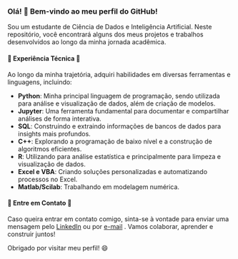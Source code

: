 ### Olá! 👋 Bem-vindo ao meu perfil do GitHub!

Sou um estudante de Ciência de Dados e Inteligência Artificial. Neste repositório, você encontrará alguns dos meus projetos e trabalhos desenvolvidos ao longo da minha jornada acadêmica.

#### 🌟 Experiência Técnica 🌟

Ao longo da minha trajetória, adquiri habilidades em diversas ferramentas e linguagens, incluindo:

- **Python**: Minha principal linguagem de programação, sendo utilizada para análise e visualização de dados, além de criação de modelos.
- **Jupyter**: Uma ferramenta fundamental para documentar e compartilhar análises de forma interativa.
- **SQL**: Construindo e extraindo informações de bancos de dados para insights mais profundos.
- **C++**: Explorando a programação de baixo nível e a construção de algoritmos eficientes.
- **R**: Utilizando para análise estatística e principalmente para limpeza e visualização de dados.
- **Excel e VBA**: Criando soluções personalizadas e automatizando processos no Excel.
- **Matlab/Scilab**: Trabalhando em modelagem numérica.


#### 🔗 Entre em Contato 🔗

Caso queira entrar em contato comigo, sinta-se à vontade para enviar uma mensagem pelo [LinkedIn](linkedin.com/in/lavínia-silva-dias-66821b283) ou por [e-mail](Lavinia.sdias@outlook.com) . Vamos colaborar, aprender e construir juntos!

Obrigado por visitar meu perfil! 😄

<!--
**LaviniaSD/LaviniaSD** is a ✨ _special_ ✨ repository because its `README.md` (this file) appears on your GitHub profile.

Here are some ideas to get you started:

- 🔭 I’m currently working on ...
- 🌱 I’m currently learning ...
- 👯 I’m looking to collaborate on ...
- 🤔 I’m looking for help with ...
- 💬 Ask me about ...
- 📫 How to reach me: ...
- 😄 Pronouns: ...
- ⚡ Fun fact: ...
-->

